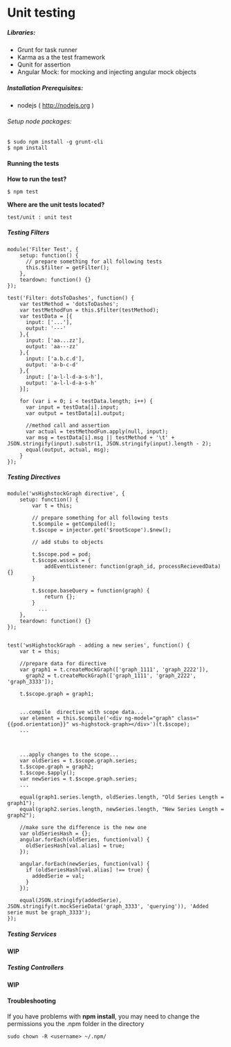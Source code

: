 
Unit testing
============

##### Libraries:

- Grunt for task runner
- Karma as a the test framework
- Qunit for assertion
- Angular Mock: for mocking and injecting angular mock objects

##### Installation Prerequisites:

- nodejs ( http://nodejs.org )

###### Setup node packages:

	$ sudo npm install -g grunt-cli
	$ npm install


#### Running the tests

**How to run the test?**

	$ npm test

**Where are the unit tests located?**

	test/unit : unit test

##### Testing Filters


	module('Filter Test', {
		setup: function() {
		  // prepare something for all following tests
		  this.$filter = getFilter();
		},
		teardown: function() {}
	});

	test('Filter: dotsToDashes', function() {
		var testMethod = 'dotsToDashes';
		var testMethodFun = this.$filter(testMethod);
		var testData = [{
		  input: ['...'],
		  output: '---'
		},{
		  input: ['aa...zz'],
		  output: 'aa---zz'
		},{
		  input: ['a.b.c.d'],
		  output: 'a-b-c-d'
		},{
		  input: ['a-l-l-d-a-s-h'],
		  output: 'a-l-l-d-a-s-h'
		}];

		for (var i = 0; i < testData.length; i++) {
		  var input = testData[i].input;
		  var output = testData[i].output;

		  //method call and assertion
		  var actual = testMethodFun.apply(null, input);
		  var msg = testData[i].msg || testMethod + '\t' + JSON.stringify(input).substr(1, JSON.stringify(input).length - 2);
		  equal(output, actual, msg);
		}
	});

##### Testing Directives

	module('wsHighstockGraph directive', {
		setup: function() {
			var t = this;

			// prepare something for all following tests
			t.$compile = getCompiled();
			t.$scope = injector.get('$rootScope').$new();

			// add stubs to objects

			t.$scope.pod = pod;
			t.$scope.wssock = {
				addEventListener: function(graph_id, processRecievedData) {}
			}

			t.$scope.baseQuery = function(graph) {
				return {};
			}
			  ...
		},
		teardown: function() {}
	});


	test('wsHighstockGraph - adding a new series', function() {
		var t = this;

		//prepare data for directive
		var graph1 = t.createMockGraph(['graph_1111', 'graph_2222']),
		  graph2 = t.createMockGraph(['graph_1111', 'graph_2222', 'graph_3333']);

		t.$scope.graph = graph1;


		...compile  directive with scope data...
		var element = this.$compile('<div ng-model="graph" class="{{pod.orientation}}" ws-highstock-graph></div>')(t.$scope);
		...



		...apply changes to the scope...
		var oldSeries = t.$scope.graph.series;
		t.$scope.graph = graph2;
		t.$scope.$apply();
		var newSeries = t.$scope.graph.series;
		...

		equal(graph1.series.length, oldSeries.length, "Old Series Length = graph1");
		equal(graph2.series.length, newSeries.length, "New Series Length = graph2");

		//make sure the difference is the new one
		var oldSeriesHash = {};
		angular.forEach(oldSeries, function(val) {
		  oldSeriesHash[val.alias] = true;
		});

		angular.forEach(newSeries, function(val) {
		  if (oldSeriesHash[val.alias] !== true) {
			addedSerie = val;
		  }
		});

		equal(JSON.stringify(addedSerie), JSON.stringify(t.mockSerieData('graph_3333', 'querying')), 'Added serie must be graph_3333');
	});

##### Testing Services
**WIP**


##### Testing Controllers
**WIP**

#### Troubleshooting

If you have problems with **npm install**, you may need to change the permissions you the .npm folder in the directory

	sudo chown -R <username> ~/.npm/




